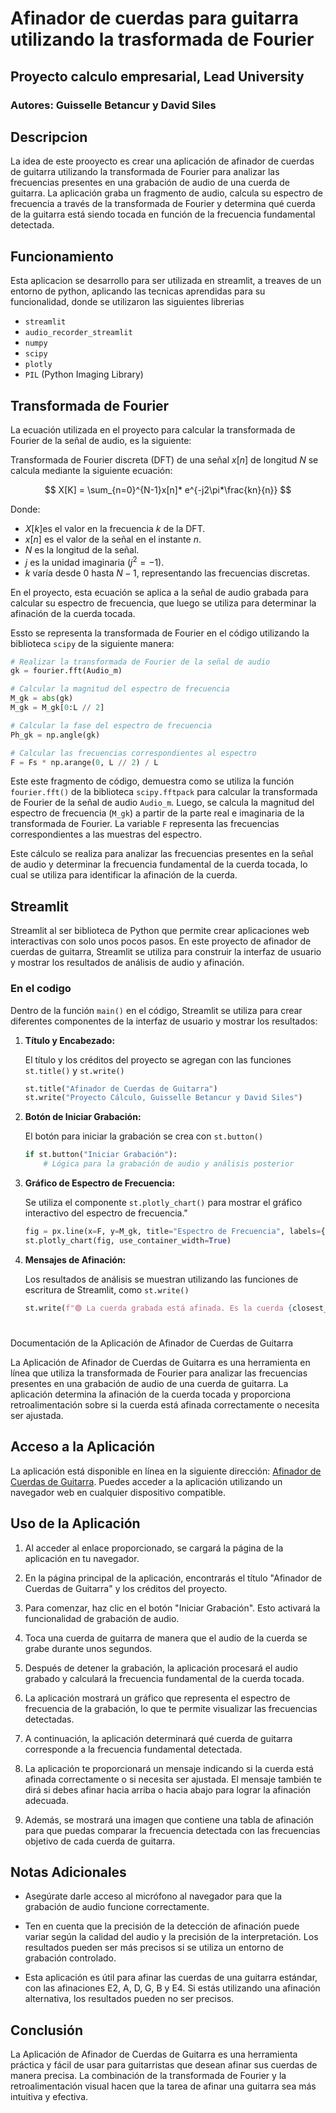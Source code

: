 # Afinador de cuerdas para guitarra utilizando la trasformada de Fourier

## Proyecto calculo empresarial, Lead University

### Autores: Guisselle Betancur y David Siles

## Descripcion

La idea de este prooyecto es crear una aplicación de afinador de cuerdas de guitarra utilizando la transformada de Fourier para analizar las frecuencias presentes en una grabación de audio de una cuerda de guitarra. La aplicación graba un fragmento de audio, calcula su espectro de frecuencia a través de la transformada de Fourier y determina qué cuerda de la guitarra está siendo tocada en función de la frecuencia fundamental detectada.

## Funcionamiento

Esta aplicacion se desarrollo para ser utilizada en streamlit, a treaves de un entorno de python, aplicando las tecnicas aprendidas para su funcionalidad, donde se utilizaron las siguientes librerias

- `streamlit`
- `audio_recorder_streamlit`
- `numpy`
- `scipy`
- `plotly`
- `PIL` (Python Imaging Library)

#### 

## Transformada de Fourier

La ecuación utilizada en el proyecto para calcular la transformada de Fourier de la señal de audio, es la siguiente:

Transformada de Fourier discreta (DFT) de una señal $x[n]$ de longitud $N$ se calcula mediante la siguiente ecuación:

$$
X[K] = \sum_{n=0}^{N-1}x[n]* e^{-j2\pi*\frac{kn}{n}}
$$

Donde:

- $X[k]$es el valor en la frecuencia $k$ de la DFT.
- $x[n]$ es el valor de la señal en el instante $n$.
- $N$ es la longitud de la señal.
- $j$ es la unidad imaginaria $(j^2 = -1)$.
- $k$ varía desde $0$ hasta $N-1$, representando las frecuencias discretas.

En el proyecto, esta ecuación se aplica a la señal de audio grabada para calcular su espectro de frecuencia, que luego se utiliza para determinar la afinación de la cuerda tocada.

Essto se representa  la transformada de Fourier en el código utilizando la biblioteca `scipy` de la siguiente manera:

```python
# Realizar la transformada de Fourier de la señal de audio
gk = fourier.fft(Audio_m)

# Calcular la magnitud del espectro de frecuencia
M_gk = abs(gk)
M_gk = M_gk[0:L // 2]

# Calcular la fase del espectro de frecuencia
Ph_gk = np.angle(gk)

# Calcular las frecuencias correspondientes al espectro
F = Fs * np.arange(0, L // 2) / L
```

Este este fragmento de código, demuestra como se utiliza la función `fourier.fft()` de la biblioteca `scipy.fftpack` para calcular la transformada de Fourier de la señal de audio `Audio_m`. Luego, se calcula la magnitud del espectro de frecuencia (`M_gk`) a partir de la parte real e imaginaria de la transformada de Fourier. La variable `F` representa las frecuencias correspondientes a las muestras del espectro.

Este cálculo se realiza para analizar las frecuencias presentes en la señal de audio y determinar la frecuencia fundamental de la cuerda tocada, lo cual se utiliza para identificar la afinación de la cuerda.

## Streamlit

Streamlit al ser  biblioteca de Python que permite crear aplicaciones web interactivas con solo unos pocos pasos. En este proyecto de afinador de cuerdas de guitarra, Streamlit se utiliza para construir la interfaz de usuario y mostrar los resultados de análisis de audio y afinación.

### En el codigo

Dentro de la función `main()` en el código, Streamlit se utiliza para crear diferentes componentes de la interfaz de usuario y mostrar los resultados:

1. **Título y Encabezado:**
   
   El título y los créditos del proyecto se agregan con las funciones `st.title()` y `st.write()`
   
   ```python
   st.title("Afinador de Cuerdas de Guitarra")
   st.write("Proyecto Cálculo, Guisselle Betancur y David Siles")
   ```

2. **Botón de Iniciar Grabación:**
   
   El botón para iniciar la grabación se crea con `st.button()`
   
   ```python
   if st.button("Iniciar Grabación"):
       # Lógica para la grabación de audio y análisis posterior
   ```

3. **Gráfico de Espectro de Frecuencia:**
   
   Se utiliza el componente `st.plotly_chart()` para mostrar el gráfico interactivo del espectro de frecuencia."
   
   ```python
   fig = px.line(x=F, y=M_gk, title="Espectro de Frecuencia", labels={'x': 'Frecuencia (Hz)', 'y': 'Amplitud FFT'})
   st.plotly_chart(fig, use_container_width=True)
   ```

4. **Mensajes de Afinación:**
   
   Los resultados de análisis se muestran utilizando las funciones de escritura de Streamlit, como `st.write()`
   
   ```python
   st.write(f"🟢 La cuerda grabada está afinada. Es la cuerda {closest_string}. Frecuencia detectada: {F_fund:.2f} Hz.")
   ```

# 

Documentación de la Aplicación de Afinador de Cuerdas de Guitarra

La Aplicación de Afinador de Cuerdas de Guitarra es una herramienta en línea que utiliza la transformada de Fourier para analizar las frecuencias presentes en una grabación de audio de una cuerda de guitarra. La aplicación determina la afinación de la cuerda tocada y proporciona retroalimentación sobre si la cuerda está afinada correctamente o necesita ser ajustada.

## Acceso a la Aplicación

La aplicación está disponible en línea en la siguiente dirección: [Afinador de Cuerdas de Guitarra](https://brhpvwrnr7yjgcmwtrfp2m.streamlit.app/). Puedes acceder a la aplicación utilizando un navegador web en cualquier dispositivo compatible.

## Uso de la Aplicación

1. Al acceder al enlace proporcionado, se cargará la página de la aplicación en tu navegador.

2. En la página principal de la aplicación, encontrarás el título "Afinador de Cuerdas de Guitarra" y los créditos del proyecto.

3. Para comenzar, haz clic en el botón "Iniciar Grabación". Esto activará la funcionalidad de grabación de audio.

4. Toca una cuerda de guitarra de manera que el audio de la cuerda se grabe durante unos segundos.

5. Después de detener la grabación, la aplicación procesará el audio grabado y calculará la frecuencia fundamental de la cuerda tocada.

6. La aplicación mostrará un gráfico que representa el espectro de frecuencia de la grabación, lo que te permite visualizar las frecuencias detectadas.

7. A continuación, la aplicación determinará qué cuerda de guitarra corresponde a la frecuencia fundamental detectada.

8. La aplicación te proporcionará un mensaje indicando si la cuerda está afinada correctamente o si necesita ser ajustada. El mensaje también te dirá si debes afinar hacia arriba o hacia abajo para lograr la afinación adecuada.

9. Además, se mostrará una imagen que contiene una tabla de afinación para que puedas comparar la frecuencia detectada con las frecuencias objetivo de cada cuerda de guitarra.

## Notas Adicionales

- Asegúrate darle acceso al micrófono al navegador para que la grabación de audio funcione correctamente.

- Ten en cuenta que la precisión de la detección de afinación puede variar según la calidad del audio y la precisión de la interpretación. Los resultados pueden ser más precisos si se utiliza un entorno de grabación controlado.

- Esta aplicación es útil para afinar las cuerdas de una guitarra estándar, con las afinaciones E2, A, D, G, B y E4. Si estás utilizando una afinación alternativa, los resultados pueden no ser precisos.

## Conclusión

La Aplicación de Afinador de Cuerdas de Guitarra es una herramienta práctica y fácil de usar para guitarristas que desean afinar sus cuerdas de manera precisa. La combinación de la transformada de Fourier y la retroalimentación visual hacen que la tarea de afinar una guitarra sea más intuitiva y efectiva.
